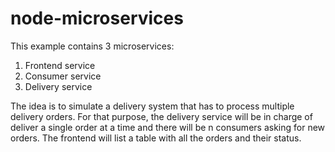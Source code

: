 # node-microservices
This example contains 3 microservices:

1. Frontend service
2. Consumer service
3. Delivery service

The idea is to simulate a delivery system that has to process multiple delivery orders.
For that purpose, the delivery service will be in charge of deliver a single order at a time and there will be n consumers asking for new orders.
The frontend will list a table with all the orders and their status.